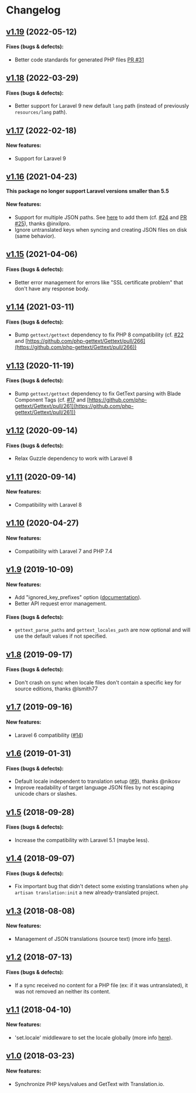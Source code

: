 # Changelog

## [v1.19](https://github.com/translation/laravel/releases/tag/v1.19) (2022-05-12)

#### Fixes (bugs & defects):

 * Better code standards for generated PHP files [PR #31](https://github.com/translation/laravel/pull/31)

## [v1.18](https://github.com/translation/laravel/releases/tag/v1.18) (2022-03-29)

#### Fixes (bugs & defects):

 * Better support for Laravel 9 new default `lang` path (instead of previously `resources/lang` path).

## [v1.17](https://github.com/translation/laravel/releases/tag/v1.17) (2022-02-18)

#### New features:

 * Support for Laravel 9

## [v1.16](https://github.com/translation/laravel/releases/tag/v1.16) (2021-04-23)

**This package no longer support Laravel versions smaller than 5.5**

#### New features:

 * Support for multiple JSON paths. See [here](https://github.com/translation/laravel#laravel-localization-json-source-text) to add them (cf. [#24](https://github.com/translation/laravel/issues/24) and [PR #25](https://github.com/translation/laravel/pull/25)), thanks @inxilpro.
 * Ignore untranslated keys when syncing and creating JSON files on disk (same behavior).

## [v1.15](https://github.com/translation/laravel/releases/tag/v1.15) (2021-04-06)

#### Fixes (bugs & defects):

 * Better error management for errors like "SSL certificate problem" that don't have any response body.

## [v1.14](https://github.com/translation/laravel/releases/tag/v1.14) (2021-03-11)

#### Fixes (bugs & defects):

 * Bump `gettext/gettext` dependency to fix PHP 8 compatibility (cf. [#22](https://github.com/translation/laravel/issues/22) and [https://github.com/php-gettext/Gettext/pull/266](https://github.com/php-gettext/Gettext/pull/266))

## [v1.13](https://github.com/translation/laravel/releases/tag/v1.13) (2020-11-19)

#### Fixes (bugs & defects):

 * Bump `gettext/gettext` dependency to fix GetText parsing with Blade Component Tags (cf. [#17](https://github.com/translation/laravel/issues/17) and [https://github.com/php-gettext/Gettext/pull/261](https://github.com/php-gettext/Gettext/pull/261))

## [v1.12](https://github.com/translation/laravel/releases/tag/v1.12) (2020-09-14)

#### Fixes (bugs & defects):

 * Relax Guzzle dependency to work with Laravel 8

## [v1.11](https://github.com/translation/laravel/releases/tag/v1.11) (2020-09-14)

#### New features:

 * Compatibility with Laravel 8

## [v1.10](https://github.com/translation/laravel/releases/tag/v1.10) (2020-04-27)

#### New features:

 * Compatibility with Laravel 7 and PHP 7.4

## [v1.9](https://github.com/translation/laravel/releases/tag/v1.9) (2019-10-09)

#### New features:

 * Add "ignored_key_prefixes" option ([documentation](https://github.com/translation/laravel#ignored-php-keys)).
 * Better API request error management.

#### Fixes (bugs & defects):

 * `gettext_parse_paths` and `gettext_locales_path` are now optional and will use the default values if not specified.

## [v1.8](https://github.com/translation/laravel/releases/tag/v1.8) (2019-09-17)

#### Fixes (bugs & defects):

* Don't crash on sync when locale files don't contain a specific key for source editions, thanks @lsmith77

## [v1.7](https://github.com/translation/laravel/releases/tag/v1.7) (2019-09-16)

#### New features:

* Laravel 6 compatibility ([#14](https://github.com/translation/laravel/pull/14))

## [v1.6](https://github.com/translation/laravel/releases/tag/v1.6) (2019-01-31)

#### Fixes (bugs & defects):

  * Default locale independent to translation setup ([#9](https://github.com/translation/laravel/pull/9)), thanks @nikosv
  * Improve readability of target language JSON files by not escaping unicode chars or slashes.

## [v1.5](https://github.com/translation/laravel/releases/tag/v1.5) (2018-09-28)

#### Fixes (bugs & defects):

  * Increase the compatibility with Laravel 5.1 (maybe less).

## [v1.4](https://github.com/translation/laravel/releases/tag/v1.4) (2018-09-07)

#### Fixes (bugs & defects):

  * Fix important bug that didn't detect some existing translations when `php artisan translation:init` a new already-translated project.

## [v1.3](https://github.com/translation/laravel/releases/tag/v1.3) (2018-08-08)

#### New features:

  * Management of JSON translations (source text) (more info [here](https://github.com/translation/laravel#laravel-localization-json-source-text)).

## [v1.2](https://github.com/translation/laravel/releases/tag/v1.2) (2018-07-13)

#### Fixes (bugs & defects):

  * If a sync received no content for a PHP file (ex: if it was untranslated), it was not removed an neither its content.

## [v1.1](https://github.com/translation/laravel/releases/tag/v1.1) (2018-04-10)

#### New features:

  * 'set.locale' middleware to set the locale globally (more info [here](https://github.com/translation/laravel#globally)).

## [v1.0](https://github.com/translation/laravel/releases/tag/v1.0) (2018-03-23)

#### New features:

  * Synchronize PHP keys/values and GetText with Translation.io.
